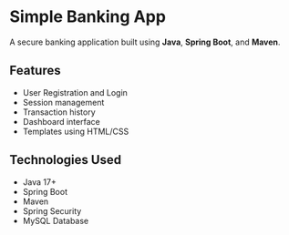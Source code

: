 # Simple Banking App

A secure banking application built using **Java**, **Spring Boot**, and **Maven**.

## Features
- User Registration and Login
- Session management
- Transaction history
- Dashboard interface
- Templates using HTML/CSS

## Technologies Used
- Java 17+
- Spring Boot
- Maven
- Spring Security
- MySQL Database
